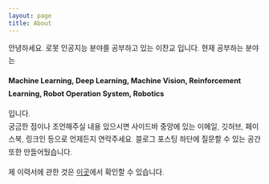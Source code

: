 ```yaml
---
layout: page
title: About
---
```


<div style="font-size: 0.9rem; font-weight:300; line-height: 1.6rem;">

안녕하세요. 로봇 인공지능 분야를 공부하고 있는 이찬교 입니다. 현재 공부하는 분야는

<p class="message" style="font-size: 0.9rem; font-weight: 700">
Machine Learning, Deep Learning, Machine Vision, Reinforcement Learning, Robot Operation System, Robotics
</p>
입니다.<br>
궁금한 점이나 조언해주실 내용 있으시면 사이드바 중앙에 있는 이메일, 깃허브, 페이스북, 링크인 등으로 언제든지 연락주세요. 블로그 포스팅 하단에 질문할 수 있는 공간 또한 만들어뒀습니다. <br>

제 이력서에 관한 것은 <a href="https://leechangyo.github.io/public/CV.pdf">이곳</a>에서 확인할 수 있습니다.

</div>
